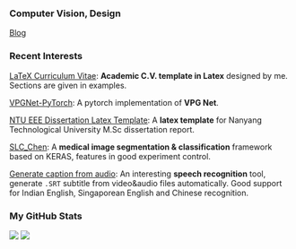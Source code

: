 ### Computer Vision, Design

[Blog](https://doem1997.home.blog/)

### Recent Interests

[LaTeX Curriculum Vitae](https://github.com/doem97/Resume-of-TIAN-ZICHEN/blob/main/TIAN_ZICHEN_Curriculum_Vitae.pdf): **Academic C.V. template in Latex** designed by me. Sections are given in examples.

[VPGNet-PyTorch](https://github.com/PrabhuSM16/VPGNet-Pytorch): A pytorch implementation of **VPG Net**.

[NTU EEE Dissertation Latex Template](https://github.com/doem97/NTU-EEE-MSc-Dissertation-Template): A **latex template** for Nanyang Technological University M.Sc dissertation report.

[SLC_Chen](https://github.com/doem97/SLC_chen): A **medical image segmentation & classification** framework based on KERAS, features in good experiment control.

[Generate caption from audio](https://github.com/doem97/audio_to_SRT): An interesting **speech recognition** tool, generate `.SRT` subtitle from video&audio files automatically. Good support for Indian English, Singaporean English and Chinese recognition.


### My GitHub Stats
![](https://github-readme-stats.vercel.app/api/top-langs/?username=doem97&layout=compact)
![](https://github-readme-stats.vercel.app/api?username=doem97&show_icons=true&count_private=true&hide=prs&line_height=24)

